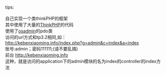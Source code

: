 tips:</br></br>
自己实现一个类thinkPHP的框架</br>
其中使用了大量的<a href='https://github.com/top-think/think'>ThinkPHP</a>的代码</br>
使用了<a href='https://github.com/goglezon/OSAdmin'>osadmin</a>的pdo类</br>
访问的url方式和tp3.2相同,如：</br>
http://kebenxiaoming.info/index.php?g=admin&c=index&a=index</br>账号:admin；密码111111;(请不要乱搞)</br>前台
http://kebenxiaoming.info</br>
这种，就是访问的application下的admin模块的名为index的controller的index方法
